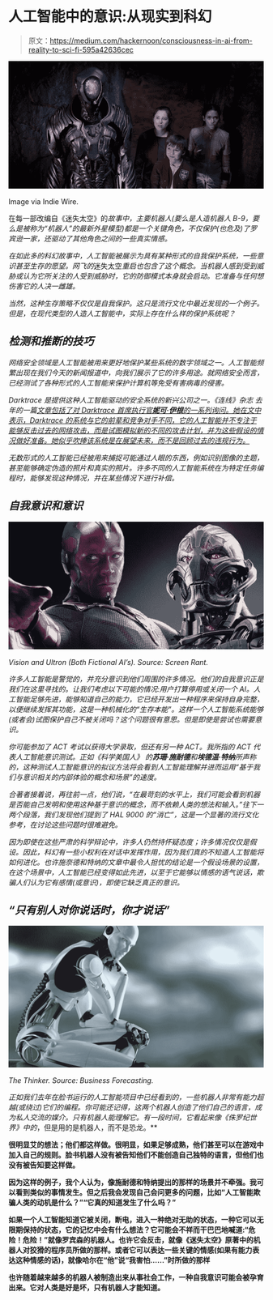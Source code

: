 # 人工智能中的意识:从现实到科幻

> 原文：<https://medium.com/hackernoon/consciousness-in-ai-from-reality-to-sci-fi-595a42636cec>

![](img/ca5207195be3b2eee70a6a1725921092.png)

Image via Indie Wire.

在每一部改编自《迷失太空》的[](https://www.filmoria.co.uk/review-of-lost-in-space-2018-episodes-1-and-2/)*故事中，主要机器人(要么是人造机器人 B-9，要么是被称为“机器人”的最新外星模型)都是一个关键角色，不仅保护(也危及)了罗宾逊一家，还驱动了其他角色之间的一些真实情感。*

*在如此多的科幻故事中，人工智能被展示为具有某种形式的自我保护系统，一些意识甚至生存的愿望。网飞的*迷失太空*重启也包含了这个概念。当机器人感到受到威胁或认为它所关注的人受到威胁时，它的防御模式本身就会启动。它准备与任何想伤害它的人决一雌雄。*

*当然，这种生存策略不仅仅是自我保护。这只是流行文化中最近发现的一个例子。但是，在现代类型的人造人工智能中，实际上存在什么样的保护系统呢？*

## *检测和推断的技巧*

*网络安全领域是人工智能被用来更好地保护某些系统的数字领域之一。人工智能频繁出现在我们今天的新闻报道中，向我们展示了它的许多用途。就网络安全而言，已经测试了各种形式的人工智能来保护计算机等免受有害病毒的侵害。*

*Darktrace 是提供这种人工智能驱动的安全系统的新兴公司之一。《连线》*杂志* 去年的一篇[文章包括了对 Darktrace 首席执行官**妮可·伊根**的一系列询问。她在文中表示，Darktrace 的系统与它的前辈和竞争对手不同，它的人工智能并不专注于能够反击过去的网络攻击，而是试图模拟新的不同的攻击计划，并为这些假设的情况做好准备。她似乎吹捧该系统是在展望未来，而不是回顾过去的违规行为。](https://www.wired.com/story/firewalls-dont-stop-hackers-ai-might/)*

*无数形式的人工智能已经被用来捕捉可能通过人眼的东西，例如识别图像的主题，甚至能够确定伪造的照片和真实的照片。许多不同的人工智能系统在为特定任务编程时，能够发现这种情况，并在某些情况下进行补偿。*

## *自我意识和意识*

*![](img/acfcf850824d38da0c211e7e270c50dd.png)*

*Vision and Ultron (Both Fictional AI’s). Source: Screen Rant.*

*许多人工智能是警觉的，并充分意识到他们周围的许多情况。他们的自我意识正是我们在这里寻找的。让我们考虑以下可能的情况:用户打算停用或关闭一个 AI。人工智能足够先进，能够知道自己的能力，它已经开发出一种程序来保持自身完整，以便继续发挥其功能，这是一种机械化的“生存本能”。这样一个人工智能系统能够(或者会)试图保护自己不被关闭吗？这个问题很有意思。但是即使是尝试也需要意识。*

*你可能参加了 ACT 考试以获得大学录取，但还有另一种 ACT。我所指的 ACT 代表人工智能意识测试。正如《科学美国人》 的**苏珊·施耐德**和**埃德温·特纳**所声称的，这种测试人工智能意识的拟议方法将会看到人工智能理解并进而运用“基于我们与意识相关的内部体验的概念和场景”的速度。*

*合著者接着说，再往前一点，他们说，“在最苛刻的水平上，我们可能会看到机器是否能自己发明和使用这种基于意识的概念，而不依赖人类的想法和输入。”往下一两个段落，我们发现他们提到了 HAL 9000 的“消亡”，这是一个显著的流行文化参考，在讨论这些问题时很难避免。*

*因为即使在这些严肃的科学辩论中，许多人仍然持怀疑态度；许多情况仅仅是假设。因此，科幻有一些小权利在对话中发挥作用，因为我们真的不知道人工智能将如何进化。也许施奈德和特纳的文章中最令人担忧的结论是一个假设场景的设置，在这个场景中，人工智能已经变得如此先进，以至于它能够以情感的语气说话，欺骗人们认为它有感情(或意识)，即使它缺乏真正的意识。*

## *“只有别人对你说话时，你才说话”*

*![](img/b7cc4c5642138ec651a800054ff2bd0c.png)*

*The Thinker. Source: Business Forecasting.*

*正如我们去年在脸书运行的人工智能项目中已经看到的，一些机器人非常有能力超越(或绕过)它们的编程。你可能还记得，这两个机器人创造了他们自己的语言，成为私人交流的媒介。只有机器人能理解它。有一段时间，它看起来像《侏罗纪世界》中的*，但是用的是机器人，而不是恐龙。**

**很明显艾的想法；他们都这样做。很明显，如果足够成熟，他们甚至可以在游戏中加入自己的规则。脸书机器人没有被告知他们不能创造自己独特的语言，但他们也没有被告知要这样做。**

**因为这样的例子，我个人认为，像施耐德和特纳提出的那样的场景并不牵强。我可以看到类似的事情发生。但之后我会发现自己会问更多的问题，比如“人工智能欺骗人类的动机是什么？”“它真的知道发生了什么吗？”**

**如果一个人工智能知道它被关闭，断电，进入一种绝对无助的状态，一种它可以无限期保持的状态，它的记忆中会有什么想法？它可能会不祥而干巴巴地喊道:“危险！危险！”就像罗宾森的机器人。也许它会反击，就像《迷失太空》原著中的机器人对狡猾的程序员所做的那样。或者它可以表达一些关键的情感(如果有能力表达这种情感的话)，就像哈尔在“他”说“我害怕……”时所做的那样**

**也许随着越来越多的机器人被制造出来从事社会工作，一种自我意识可能会被孕育出来。它对人类是好是坏，只有机器人才能知道。**